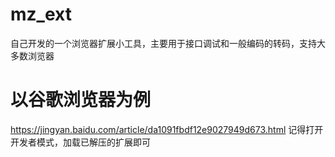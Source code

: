 # mz_ext
自己开发的一个浏览器扩展小工具，主要用于接口调试和一般编码的转码，支持大多数浏览器
# 以谷歌浏览器为例
https://jingyan.baidu.com/article/da1091fbdf12e9027949d673.html
记得打开开发者模式，加载已解压的扩展即可
